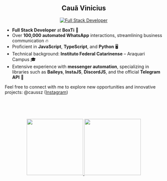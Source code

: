 <h2 align="center">Cauã Vinicius</h2>
<div>

<p align="center">
<a href="#"><img title="Full Stack Developer" src="https://img.shields.io/badge/Full Stack Developer-green?colorA=%8A0829&colorB=%4B610B&style=for-the-badge"></a>
</p>

- **Full Stack Developer** at **BoxTi** 🚀
- Over **100,000 automated WhatsApp** interactions, streamlining business communication 🔥
- Proficient in **JavaScript**, **TypeScript**, and **Python** 🖥️
- Technical background: **Instituto Federal Catarinense** – Araquari Campus 🎓
- Extensive experience with **messenger automation**, specializing in libraries such as **Baileys**, **InstaJS**, **DiscordJS**, and the official **Telegram API** 📲

<p>Feel free to connect with me to explore new opportunities and innovative projects: @caussz (<a href="https://instagram.com/caussz?igshid=YmMyMTA2M2Y=">Instagram</a>)</p>
</br></br>

</div>

##

<div align="center">
  <a href="https://github.com/Caussz">
  <img height="180em" src="https://github-readme-stats.vercel.app/api?username=Caussz&show_icons=true&theme=dark&include_all_commits=true&count_private=true"/>
  <img height="180em" src="https://github-readme-stats.vercel.app/api/top-langs/?username=Caussz&layout=compact&langs_count=7&theme=dark"/>
</div>

